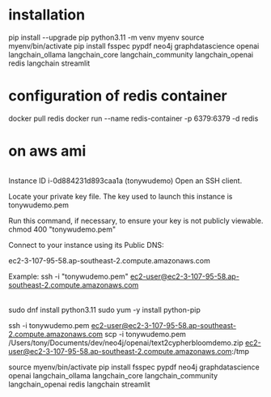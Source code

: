

# installation 
pip install --upgrade pip
python3.11 -m venv myenv
source myenv/bin/activate
pip install fsspec pypdf neo4j graphdatascience openai langchain_ollama langchain_core langchain_community langchain_openai redis langchain streamlit

# configuration of redis container
docker pull redis
docker run --name redis-container -p 6379:6379 -d redis


# on aws ami

######
Instance ID
i-0d884231d893caa1a (tonywudemo)
Open an SSH client.

Locate your private key file. The key used to launch this instance is tonywudemo.pem

Run this command, if necessary, to ensure your key is not publicly viewable.
chmod 400 "tonywudemo.pem"

Connect to your instance using its Public DNS:

ec2-3-107-95-58.ap-southeast-2.compute.amazonaws.com

Example:
ssh -i "tonywudemo.pem" ec2-user@ec2-3-107-95-58.ap-southeast-2.compute.amazonaws.com
######
sudo dnf install python3.11 
sudo yum -y install python-pip

ssh -i tonywudemo.pem ec2-user@ec2-3-107-95-58.ap-southeast-2.compute.amazonaws.com
scp -i tonywudemo.pem  /Users/tony/Documents/dev/neo4j/openai/text2cypherbloomdemo.zip ec2-user@ec2-3-107-95-58.ap-southeast-2.compute.amazonaws.com:/tmp 

source myenv/bin/activate
pip install fsspec pypdf neo4j graphdatascience openai langchain_ollama langchain_core langchain_community langchain_openai redis langchain streamlit